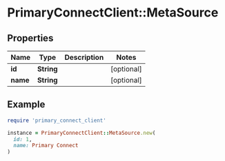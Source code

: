 # PrimaryConnectClient::MetaSource

## Properties

| Name | Type | Description | Notes |
| ---- | ---- | ----------- | ----- |
| **id** | **String** |  | [optional] |
| **name** | **String** |  | [optional] |

## Example

```ruby
require 'primary_connect_client'

instance = PrimaryConnectClient::MetaSource.new(
  id: 1,
  name: Primary Connect
)
```

